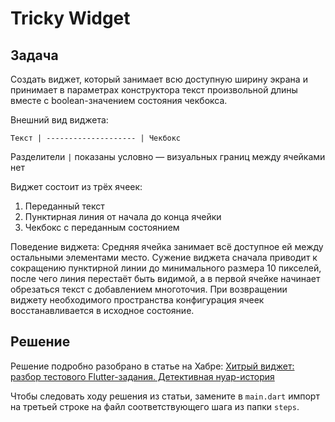 # Tricky Widget

## Задача
Создать виджет, который занимает всю доступную ширину экрана и принимает в параметрах конструктора текст произвольной длины вместе с boolean-значением состояния чекбокса.

Внешний вид виджета:
```
Текст | -------------------- | Чекбокс
```
Разделители `|` показаны условно — визуальных границ между ячейками нет

Виджет состоит из трёх ячеек:
1. Переданный текст
2. Пунктирная линия от начала до конца ячейки
3. Чекбокс с переданным состоянием

Поведение виджета:
Средняя ячейка занимает всё доступное ей между остальными элементами место. Сужение виджета сначала приводит к сокращению пунктирной линии до минимального размера 10 пикселей, после чего линия перестаёт быть видимой, а в первой ячейке начинает обрезаться текст с добавлением многоточия. При возвращении виджету необходимого пространства конфигурация ячеек восстанавливается в исходное состояние.

## Решение
Решение подробно разобрано в статье на Хабре: [Хитрый виджет: разбор тестового Flutter-задания. Детективная нуар-история](https://habr.com/ru/articles/776682/)

Чтобы следовать ходу решения из статьи, замените в `main.dart` импорт на третьей строке на файл соответствующего шага из папки `steps`.

